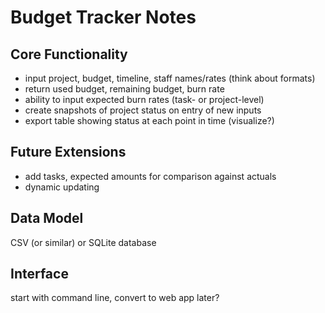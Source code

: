 # Budget Tracker Notes

## Core Functionality

- input project, budget, timeline, staff names/rates (think about formats)
- return used budget, remaining budget, burn rate
- ability to input expected burn rates (task- or project-level)
- create snapshots of project status on entry of new inputs
- export table showing status at each point in time (visualize?)

## Future Extensions

- add tasks, expected amounts for comparison against actuals
- dynamic updating

## Data Model

CSV (or similar) or SQLite database

## Interface

start with command line, convert to web app later?
